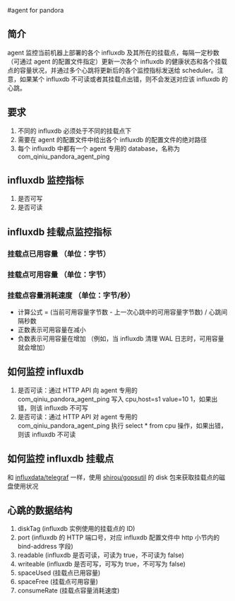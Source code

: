 #agent for pandora

## 简介
agent 监控当前机器上部署的各个 influxdb 及其所在的挂载点，每隔一定秒数（可通过 agent 的配置文件指定）更新一次各个 influxdb 的健康状态和各个挂载点的容量状况，并通过多个心跳将更新后的各个监控指标发送给 scheduler。注意，如果某个 influxdb 不可读或者其挂载点出错，则不会发送对应该 influxdb 的心跳。

## 要求
1. 不同的 influxdb 必须处于不同的挂载点下
2. 需要在 agent 的配置文件中给出各个 influxdb 的配置文件的绝对路径
3. 每个 influxdb 中都有一个 agent 专用的 database，名称为 com_qiniu_pandora_agent_ping

## influxdb 监控指标
1. 是否可写
3. 是否可读

## influxdb 挂载点监控指标
### 挂载点已用容量 （单位：字节）
### 挂载点可用容量 （单位：字节）
### 挂载点容量消耗速度 （单位：字节/秒）  
- 计算公式 = (当前可用容量字节数 - 上一次心跳中的可用容量字节数) / 心跳间隔秒数
- 正数表示可用容量在减小
- 负数表示可用容量在增加 （例如，当 influxdb 清理 WAL 日志时，可用容量就会增加）

## 如何监控 influxdb
1. 是否可读：通过 HTTP API 向 agent 专用的 com_qiniu_pandora_agent_ping 写入 cpu,host=s1 value=10 1，如果出错，则该 influxdb 不可写
2. 是否可读：通过 HTTP API 对 agent 专用的 com_qiniu_pandora_agent_ping 执行 select * from cpu 操作，如果出错，则该 influxdb 不可读

## 如何监控 influxdb 挂载点
和 [influxdata/telegraf](https://github.com/influxdata/telegraf) 一样，使用 [shirou/gopsutil](https://github.com/shirou/gopsutil) 的 disk 包来获取挂载点的磁盘使用状况

## 心跳的数据结构
1. diskTag (influxdb 实例使用的挂载点的 ID)
2. port (influxdb 的 HTTP 端口号，对应 influxdb 配置文件中 http 小节内的 bind-address 字段)
3. readable (influxdb 是否可读，可读为 true，不可读为 false)
4. writeable (influxdb 是否可写，可写为 true，不可写为 false)
5. spaceUsed (挂载点已用容量)
6. spaceFree (挂载点可用容量)
7. consumeRate (挂载点容量消耗速度)

